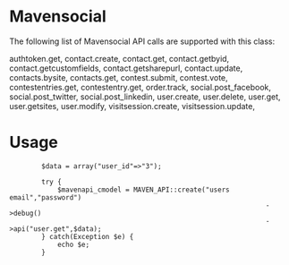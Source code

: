 Mavensocial
===========

The following list of Mavensocial API calls are supported with this class:

authtoken.get,
contact.create,
contact.get,
contact.getbyid,
contact.getcustomfields,
contact.getsharepurl,
contact.update,
contacts.bysite,
contacts.get,
contest.submit,
contest.vote,
contestentries.get,
contestentry.get,
order.track,
social.post_facebook,
social.post_twitter,
social.post_linkedin,
user.create,
user.delete,
user.get,
user.getsites,
user.modify,
visitsession.create,
visitsession.update,

Usage
===========
			$data = array("user_id"=>"3");

			try {
				$mavenapi_cmodel = MAVEN_API::create("users email","password")
																	->debug()
																	->api("user.get",$data);
			} catch(Exception $e) {
				echo $e;
			}

